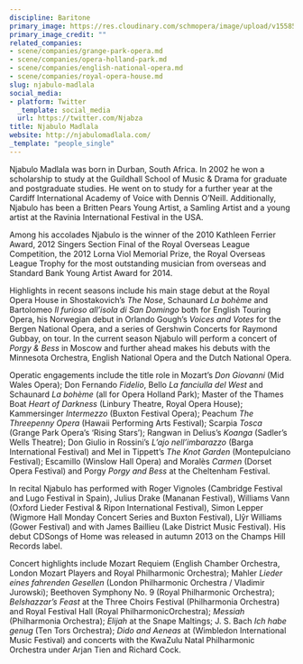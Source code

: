 ```yaml
---
discipline: Baritone
primary_image: https://res.cloudinary.com/schmopera/image/upload/v1558572973/media/2019/05/NjabuloMadlala.jpg
primary_image_credit: ""
related_companies:
- scene/companies/grange-park-opera.md
- scene/companies/opera-holland-park.md
- scene/companies/english-national-opera.md
- scene/companies/royal-opera-house.md
slug: njabulo-madlala
social_media:
- platform: Twitter
  _template: social_media
  url: https://twitter.com/Njabza
title: Njabulo Madlala
website: http://njabulomadlala.com/
_template: "people_single"
---
```

Njabulo Madlala was born in Durban, South Africa. In 2002 he won a scholarship to study at the Guildhall School of Music & Drama for graduate and postgraduate studies. He went on to study for a further year at the Cardiff International Academy of Voice with Dennis O’Neill. Additionally, Njabulo has been a Britten Pears Young Artist, a Samling Artist and a young artist at the Ravinia International Festival in the USA.

Among his accolades Njabulo is the winner of the 2010 Kathleen Ferrier Award, 2012 Singers Section Final of the Royal Overseas League Competition, the 2012 Lorna Viol Memorial Prize, the Royal Overseas League Trophy for the most outstanding musician from overseas and Standard Bank Young Artist Award for 2014.

Highlights in recent seasons include his main stage debut at the Royal Opera House in Shostakovich’s _The Nose_, Schaunard _La bohème_ and Bartolomeo _Il furioso all’isola di San Domingo_ both for English Touring Opera, his Norwegian debut in Orlando Gough’s _Voices and Votes_ for the Bergen National Opera, and a series of Gershwin Concerts for Raymond Gubbay, on tour. In the current season Njabulo will perform a concert of _Porgy & Bess_ in Moscow and further ahead makes his debuts with the Minnesota Orchestra, English National Opera and the Dutch National Opera.

Operatic engagements include the title role in Mozart’s _Don Giovanni_ (Mid Wales Opera); Don Fernando _Fidelio_, Bello _La fanciulla del West_ and Schaunard _La bohème_ (all for Opera Holland Park); Master of the Thames Boat _Heart of Darkness_ (Linbury Theatre, Royal Opera House); Kammersinger _Intermezzo_ (Buxton Festival Opera); Peachum _The Threepenny Opera_ (Hawaii Performing Arts Festival); Scarpia _Tosca_ (Grange Park Opera’s ‘Rising Stars’); Rangwan in Delius’s _Koanga_ (Sadler’s Wells Theatre); Don Giulio in Rossini’s _L’ajo nell’imbarazzo_ (Barga International Festival) and Mel in Tippett’s _The Knot Garden_ (Montepulciano Festival); Escamillo (Winslow Hall Opera) and Moralès _Carmen_ (Dorset Opera Festival) and Porgy _Porgy and Bess_ at the Cheltenham Festival.

In recital Njabulo has performed with Roger Vignoles (Cambridge Festival and Lugo Festival in Spain), Julius Drake (Mananan Festival), Williams Vann (Oxford Lieder Festival & Ripon International Festival), Simon Lepper (Wigmore Hall Monday Concert Series and Buxton Festival), Llŷr Williams (Gower Festival) and with James Baillieu (Lake District Music Festival). His debut CDSongs of Home was released in autumn 2013 on the Champs Hill Records label.

Concert highlights include Mozart Requiem (English Chamber Orchestra, London Mozart Players and Royal Philharmonic Orchestra); Mahler _Lieder eines fahrenden Gesellen_ (London Philharmonic Orchestra / Vladimir Jurowski); Beethoven Symphony No. 9 (Royal Philharmonic Orchestra); _Belshazzar’s Feast_ at the Three Choirs Festival (Philharmonia Orchestra) and Royal Festival Hall (Royal PhilharmonicOrchestra); _Messiah_ (Philharmonia Orchestra); _Elijah_ at the Snape Maltings; J. S. Bach _Ich habe genug_ (Ten Tors Orchestra); _Dido and Aeneas_ at (Wimbledon International Music Festival) and concerts with the KwaZulu Natal Philharmonic Orchestra under Arjan Tien and Richard Cock.